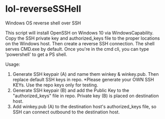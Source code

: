 # lol-reverseSSHell
Windows OS reverse shell over SSH

This script will install OpenSSH on Windows 10 via WindowsCapability. Copy the SSH private key and authorized_keys file to the proper locations on the Windows host. Then create a reverse SSH connection. The shell serves CMD.exe by default. Once you're in the cmd cli, you can type 'powershell' to get a PS shell. 

Usage: 
1. Generate SSH keypair (A) and name them winkey & winkey.pub. Then replace default SSH keys in repo.
*Please generate your OWN SSH KEYs. Use the repo keys only for testing. 
2. Generate SSH keypair (B) and add the Public Key to the "authorized_keys" file in repo. Private key (B) is placed on destination host. 
3. Add winkey.pub (A) to the destination host's authorized_keys file, so SSH can connect outbound to the destination host. 
